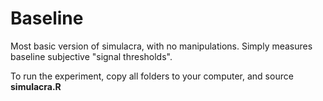 # Baseline

Most basic version of simulacra, with no manipulations. Simply measures baseline subjective "signal thresholds".

To run the experiment, copy all folders to your computer, and source __simulacra.R__
